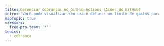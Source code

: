 ```yaml
---
title: Gerenciar cobranças no GitHub Actions (Ações do GitHub)
intro: 'Você pode visualizar seu uso e definir um limite de gastos para {% data variables.product.prodname_actions %}.'
mapTopic: true
versions:
  free-pro-team: '*'
topics:
  - cobrança
---
```


